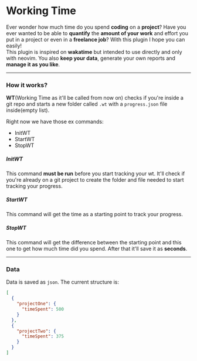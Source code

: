 # Working Time
Ever wonder how much time do you spend <b>coding</b> on a <b>project</b>? Have you ever wanted to be able to <b>quantify</b> the <b>amount of your work</b> and 
effort you put in a project or even in a <b>freelance job</b>? With this plugin I hope you can easily!  
This plugin is inspired on <b>wakatime</b> but intended to use directly and only with neovim.
You also <b>keep your data</b>, generate your own reports and <b>manage it as you like</b>.

---
### How it works?
<b>WT</b>(Working Time as it'll be called from now on) checks if you're inside a git repo and starts a new folder called `.wt` with a `progress.json` file inside(empty list).  
  
Right now we have those ex commands:
- InitWT
- StartWT
- StopWT

##### InitWT
This command <b>must be run</b> before you start tracking your wt. It'll check if you're already on a git project to create the folder
and file needed to start tracking your progress.

##### StartWT
This command will get the time as a starting point to track your progress.

##### StopWT
This command will get the difference between the starting point and this one to get how much time did you spend.
After that it'll save it as <b>seconds</b>.

---
### Data
Data is saved as `json`. The current structure is:  
```json
[
  {
    "projectOne": {
      "timeSpent": 500
    }
  },
  {
    "projectTwo": {
      "timeSpent": 375
    }
  }
]
```
